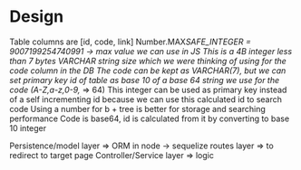 # Design

Table columns are [id, code, link]
Number.MAX*SAFE_INTEGER = 9007199254740991 -> max value we can use in JS
This is a 4B integer less than 7 bytes VARCHAR string size which we were thinking of using for the code column in the DB
The code can be kept as VARCHAR(7), but we can set primary key id of table as base 10 of a base 64 string we use for the code (A-Z,a-z,0-9,* => 64)
This integer can be used as primary key instead of a self incrementing id because we can use this calculated id to search code
Using a number for b + tree is better for storage and searching performance
Code is base64, id is calculated from it by converting to base 10 integer

Persistence/model layer => ORM in node -> sequelize
routes layer => to redirect to target page
Controller/Service layer => logic
